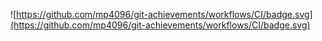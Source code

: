 ![https://github.com/mp4096/git-achievements/workflows/CI/badge.svg](https://github.com/mp4096/git-achievements/workflows/CI/badge.svg)
